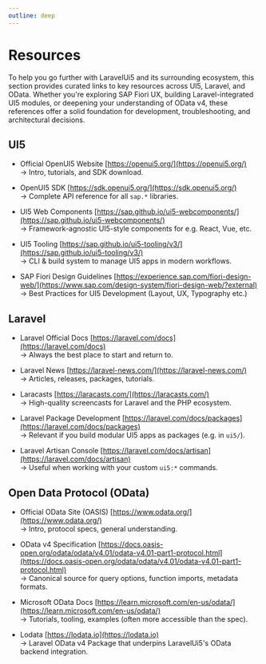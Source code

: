 ```yaml
---
outline: deep
---
```


# Resources

To help you go further with LaravelUi5 and its surrounding ecosystem, this section provides curated links to key resources across UI5, Laravel, and OData. Whether you're exploring SAP Fiori UX, building Laravel-integrated UI5 modules, or deepening your understanding of OData v4, these references offer a solid foundation for development, troubleshooting, and architectural decisions.

## UI5

* Official OpenUI5 Website
  [https://openui5.org/](https://openui5.org/)  
  → Intro, tutorials, and SDK download.

* OpenUI5 SDK
  [https://sdk.openui5.org/](https://sdk.openui5.org/)  
  → Complete API reference for all `sap.*` libraries.

* UI5 Web Components
  [https://sap.github.io/ui5-webcomponents/](https://sap.github.io/ui5-webcomponents/)  
  → Framework-agnostic UI5-style components for e.g. React, Vue, etc.

* UI5 Tooling
  [https://sap.github.io/ui5-tooling/v3/](https://sap.github.io/ui5-tooling/v3/)  
  → CLI & build system to manage UI5 apps in modern workflows.

* SAP Fiori Design Guidelines
  [https://experience.sap.com/fiori-design-web/](https://www.sap.com/design-system/fiori-design-web/?external)  
  → Best Practices for UI5 Development (Layout, UX, Typography etc.)

## Laravel

* Laravel Official Docs
  [https://laravel.com/docs](https://laravel.com/docs)  
  → Always the best place to start and return to.

* Laravel News
  [https://laravel-news.com/](https://laravel-news.com/)  
  → Articles, releases, packages, tutorials.

* Laracasts
  [https://laracasts.com/](https://laracasts.com/)  
  → High-quality screencasts for Laravel and the PHP ecosystem.

* Laravel Package Development
  [https://laravel.com/docs/packages](https://laravel.com/docs/packages)  
  → Relevant if you build modular UI5 apps as packages (e.g. in `ui5/`).

* Laravel Artisan Console
  [https://laravel.com/docs/artisan](https://laravel.com/docs/artisan)  
  → Useful when working with your custom `ui5:*` commands.

## Open Data Protocol (OData)

* Official OData Site (OASIS)
  [https://www.odata.org/](https://www.odata.org/)  
  → Intro, protocol specs, general understanding.

* OData v4 Specification
  [https://docs.oasis-open.org/odata/odata/v4.01/odata-v4.01-part1-protocol.html](https://docs.oasis-open.org/odata/odata/v4.01/odata-v4.01-part1-protocol.html)  
  → Canonical source for query options, function imports, metadata formats.

* Microsoft OData Docs
  [https://learn.microsoft.com/en-us/odata/](https://learn.microsoft.com/en-us/odata/)  
  → Tutorials, tooling, examples (often more accessible than the spec).

* Lodata
  [https://lodata.io](https://lodata.io)  
  → Laravel OData v4 Package that underpins LaravelUi5's OData backend integration.
